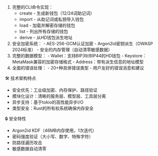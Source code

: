 1. 完整的CLI命令实现：
    - create - 生成新钱包（12/24词助记词）
    - import - 从助记词或私钥导入钱包
    - load - 加载并解密存储的钱包
    - list - 列出所有存储的钱包
    - derive - 从HD钱包派生地址
  2. 安全加密系统：
    - AES-256-GCM认证加密
    - Argon2id密钥派生（OWASP 2024标准）
    - 安全的内存管理（自动清零敏感数据）
  3. 完整的数据模型：
    - Wallet：支持BIP39/BIP44的HD钱包
    - Keystore：MetaMask兼容的加密存储格式
    - Address：带有派生信息的地址模型
  4. 全面的错误处理：
    - 20+种具体错误类型
    - 用户友好的错误消息和建议

  🛠️ 技术架构特点

  - 安全优先：工业级加密、内存保护、路径验证
  - 模块化设计：清晰的服务层、模型层、工具层分离     
  - 异步支持：基于tokio的高性能异步I/O
  - 类型安全：Rust的所有权系统确保内存安全

  🔒 安全特性

  - Argon2id KDF（46MB内存使用，1次迭代）
  - 密码强度验证（大小写、数字、特殊字符）
  - 防路径遍历攻击
  - 敏感数据自动清零